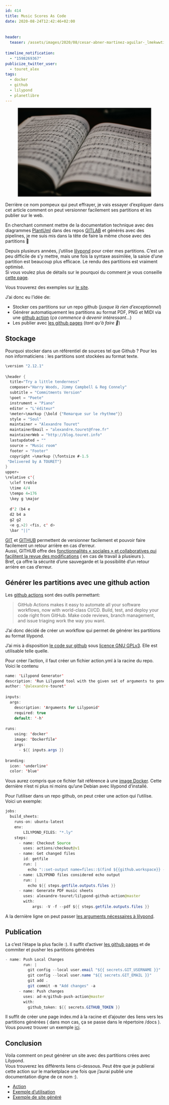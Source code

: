 ```yaml
---
id: 414
title: Music Scores As Code
date: 2020-08-24T12:42:46+02:00


header:
  teaser: /assets/images/2020/08/cesar-abner-martinez-aguilar-_lmekwwtiwy-unsplash.jpg

timeline_notification:
  - "1598269367"
publicize_twitter_user:
  - touret_alex
tags:
  - docker
  - github
  - lilypond
  - planetlibre
---
```

<figure class="wp-block-image size-large"><img src="/assets/images/2020/08/cesar-abner-martinez-aguilar-_lmekwwtiwy-unsplash.jpg?w=1024" alt="" class="wp-image-428" /></figure> 



Derrière ce nom pompeux qui peut effrayer, je vais essayer d&rsquo;expliquer dans cet article comment on peut versionner facilement ses partitions et les publier sur le web.

En cherchant comment mettre de la documentation technique avec des diagrammes [PlantUml](https://plantuml.com/) dans des repos [GITLAB](https://about.gitlab.com/) et générés avec des pipelines, je me suis mis dans la tête de faire la même chose avec des partitions 🙂  
  
Depuis plusieurs années, j&rsquo;utilise [lilypond](https://lilypond.org/) pour créer mes partitions. C&rsquo;est un peu difficile de s&rsquo;y mettre, mais une fois la syntaxe assimilée, la saisie d&rsquo;une partition est beaucoup plus efficace. Le rendu des partitions est vraiment optimisé.  
Si vous voulez plus de détails sur le pourquoi du comment je vous conseille [cette page](https://lilypond.org/doc/v2.19/Documentation/essay-big-page).

Vous trouverez des exemples sur [le site](https://lilypond.org/text-input.fr.html).  
  
J&rsquo;ai donc eu l&rsquo;idée de:

  * Stocker ces partitions sur un repo github (_jusque là rien d&rsquo;exceptionnel_)
  * Générer automatiquement les partitions au format PDF, PNG et MIDI via une [github action](https://github.com/features/actions) (_ça commence à devenir intéressant&#8230;_)
  * Les publier avec [les github pages](https://pages.github.com/) (_tant qu&rsquo;à faire 🙂_)

## Stockage

Pourquoi stocker dans un référentiel de sources tel que Github ? Pour les non informaticiens : les partitions sont stockées au format texte. 

```java
\version "2.12.1"

\header {
  title="Try a little tenderness"
  composer="Harry Woods, Jimmy Campbell & Reg Connely"
  subtitle = "Commitments Version"
  %poet = "Poete"
  instrument = "Piano"
  editor = "L'éditeur"
  %meter=\markup {\bold {"Remarque sur le rhythme"}}
  style = "Soul"
  maintainer = "Alexandre Touret"
  maintainerEmail = "alexandre.touret@free.fr"
  maintainerWeb = "http://blog.touret.info"     
  lastupdated = ""
  source = "Music room"
  footer = "Footer"
  copyright =\markup {\fontsize #-1.5
 "Delivered by A TOURET"}
}
upper=
\relative c'{
  \clef treble
  \time 4/4
  \tempo 4=176
  \key g \major
  
  d'2 (b4 e
  d2 b4 a 
  g2 g2 
  <e g,>2) <fis, c' d> 
  \bar "||"

```


[GIT](https://git-scm.com/) et [GITHUB](https://github.com) permettent de versionner facilement et pouvoir faire facilement un retour arrière en cas d&rsquo;erreur.  
Aussi, GITHUB offre des [fonctionnalités « sociales » et collaboratives qui facilitent la revue des modifications](https://docs.github.com/en/github/collaborating-with-issues-and-pull-requests/about-pull-requests) ( en cas de travail à plusieurs ).  
Bref, ça offre la sécurité d&rsquo;une sauvegarde et la possibilité d&rsquo;un retour arrière en cas d&rsquo;erreur.  


## Générer les partitions avec une github action

Les [github actions](https://github.com/features/actions) sont des outils permettant:

<blockquote class="wp-block-quote">
  <p>
    GitHub Actions makes it easy to automate all your software workflows, now with world-class CI/CD. Build, test, and deploy your code right from GitHub. Make code reviews, branch management, and issue triaging work the way you want.
  </p>
</blockquote>

J&rsquo;ai donc décidé de créer un workflow qui permet de générer les partitions au format lilypond.

J&rsquo;ai mis à disposition [le code sur github](https://github.com/alexandre-touret/lilypond-github-action) sous [licence GNU GPLv3](https://www.gnu.org/licenses/gpl-3.0.en.html). Elle est utilisable telle quelle.

Pour créer l&rsquo;action, il faut créer un fichier action.yml à la racine du repo. Voici le contenu

```java
name: 'Lilypond Generator'
description: 'Run Lilypond tool with the given set of arguments to generate music sheets'
author: '@alexandre-touret'

inputs:
  args:
    description: 'Arguments for Lilyponid'
    required: true
    default: '-h'

runs:
    using: 'docker'
    image: 'Dockerfile'
    args:
      - ${{ inputs.args }}

branding:
  icon: 'underline'
  color: 'blue'
```


Vous aurez compris que ce fichier fait référence à une [image Docker](https://github.com/alexandre-touret/lilypond-github-action/blob/master/Dockerfile). Cette dernière n&rsquo;est ni plus ni moins qu&rsquo;une Debian avec lilypond d&rsquo;installé.  
  
Pour l&rsquo;utiliser dans un repo github, on peut créer une action qui l&rsquo;utilise. Voici un exemple:

```java
jobs:
  build_sheets:
    runs-on: ubuntu-latest
    env:
        LILYPOND_FILES: "*.ly"
    steps:
      - name: Checkout Source 
        uses: actions/checkout@v1
      - name: Get changed files
        id: getfile
        run: |
          echo "::set-output name=files::$(find ${{github.workspace}} -name "${{ env.LILYPOND_FILES }}" -printf "%P\n" | xargs)"
      - name: LILYPOND files considered echo output
        run: |
          echo ${{ steps.getfile.outputs.files }}
      - name: Generate PDF music sheets
        uses: alexandre-touret/lilypond-github-action@master
        with:
            args: -V -f --pdf ${{ steps.getfile.outputs.files }}
```


A la dernière ligne on peut passer [les arguments nécessaires à lilypond](http://lilypond.org/doc/v2.18/Documentation/usage/command_002dline-usage).

## Publication

La c&rsquo;est l&rsquo;étape la plus facile :). Il suffit d&rsquo;activer [les github pages](https://pages.github.com/) et de commiter et pusher les partitions générées

```java
- name: Push Local Changes
        run: |
          git config --local user.email "${{ secrets.GIT_USERNAME }}"
          git config --local user.name "${{ secrets.GIT_EMAIL }}"
          git add .
          git commit -m "Add changes" -a
      - name: Push changes
        uses: ad-m/github-push-action@master
        with:
          github_token: ${{ secrets.GITHUB_TOKEN }}
```


Il suffit de créer une page index.md à la racine et d&rsquo;ajouter des liens vers les partitions générées ( dans mon cas, ça se passe dans le répertoire /docs ).  
Vous pouvez trouver un exemple [ici](https://alexandre-touret.github.io/piano-sheets-as-code/).

## Conclusion

Voila comment on peut générer un site avec des partitions crées avec Lilypond.  
Vous trouverez les différents liens ci-dessous. Peut être que je publierai cette action sur le marketplace une fois que j&rsquo;aurai publié une documentation digne de ce nom :).  


  * [Action](https://github.com/alexandre-touret/lilypond-github-action)
  * [Exemple d&rsquo;utilisation](https://github.com/alexandre-touret/piano-sheets-as-code)
  * [Exemple de site généré](https://alexandre-touret.github.io/piano-sheets-as-code/)